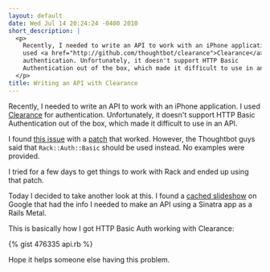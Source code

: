```yaml
---
layout: default
date: Wed Jul 14 20:24:24 -0400 2010
short_description: |
  <p>
    Recently, I needed to write an API to work with an iPhone application. I
    used <a href="http://github.com/thoughtbot/clearance">Clearance</a> for
    authentication. Unfortunately, it doesn't support HTTP Basic
    Authentication out of the box, which made it difficult to use in an API.
  </p>
title: Writing an API with Clearance
---
```


Recently, I needed to write an API to work with an iPhone application. I
used [Clearance](http://github.com/thoughtbot/clearance) for authentication.
Unfortunately, it doesn't support HTTP Basic Authentication out of the box,
which made it difficult to use in an API.

I found [this issue](http://github.com/thoughtbot/clearance/issues/34) with
a [patch](http://gist.github.com/159604) that worked. However, the
Thoughtbot guys said that `Rack::Auth::Basic` should be used instead. No
examples were provided.

I tried for a few days to get things to work with Rack and ended up using
that patch.

Today I decided to take another look at this. I found a
[cached slideshow](http://webcache.googleusercontent.com/search?q=cache:D1qO0ICwy8gJ:training.thoughtbot.com/slideshows/api+clearance+http+basic+auth&hl=en&client=safari&gl=us&strip=1)
on Google that had the info I needed to make an API
using a Sinatra app as a Rails Metal.

This is basically how I got HTTP Basic Auth working with Clearance:

{% gist 476335 api.rb %}

Hope it helps someone else having this problem.
